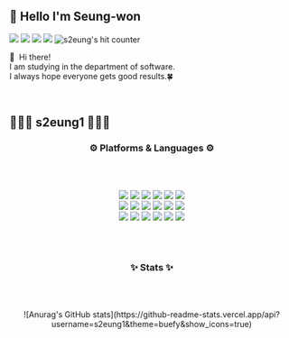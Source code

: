 ## 🤞 Hello I'm Seung-won

<p>
  <a href="https://github.com/s2eung1" target="_blank"><img src="https://img.shields.io/badge/GitHub-181717?style=flat&logo=GitHub&logoColor=white"/></a>
  <a href="https://www.instagram.com/s2eung_1" target="_blank"><img src="https://img.shields.io/badge/Instagram-E4405F?style=flat&logo=Instagram&logoColor=white"/></a>
  <a href="https://www.acmicpc.net/user/s2eung1" target="_blank"><img src="https://img.shields.io/badge/BaekJoon-2FA4FF?style=flat&logo=Bilibili&logoColor=white"/></a>
  <a href="mailto:jswking1209@gmail.com" target="_blank"><img src="https://img.shields.io/badge/jswking1209@gmail.com-EA4335?style=flat&logo=Gmail&logoColor=white"/></a>
  <img src="https://hits.seeyoufarm.com/api/count/incr/badge.svg?url=https%3A%2F%2Fgithub.com%2Fdoputer&count_bg=%2379C83D&title_bg=%23555555&icon=ghostery.svg&icon_color=%23FFFFFF&title=hits&edge_flat=false" alt="s2eung's hit counter"/>
</p>

<p>
  👋&nbsp; Hi there!<br/>
  I am studying in the department of software.<br/>
  I always hope everyone gets good results.🍀<br/>
</p>
</br>




## 👩🏻‍💻 s2eung1 👩🏻‍💻

<div align=center> 
  <h3> ⚙️ Platforms & Languages ⚙️ </h3>
  <br>
  <br>
  <p>
    <img src="https://img.shields.io/badge/Python-3776AB?style=flat&logo=python&logoColor=white"> 
    <img src="https://img.shields.io/badge/C-1B1A17?style=flat&logo=C&logoColor=white"/>
    <img src="https://img.shields.io/badge/C++-00599C?style=flat&logo=c%2B%2B&logoColor=white">
    <img src="https://img.shields.io/badge/HTML-E34F26?style=flat&logo=html5&logoColor=white">
    <img src="https://img.shields.io/badge/CSS-1572B6?style=flat&logo=css3&logoColor=white">
    <img src="https://img.shields.io/badge/JavaScript-F7DF1E?style=flat&logo=javascript&logoColor=white"><br>
    <img src="https://img.shields.io/badge/React-61DAFB?style=flat&logo=React&logoColor=black"/>
    <img src="https://img.shields.io/badge/Android-3DDC84?style=flat&logo=Android&logoColor=white"/>
    <img src="https://img.shields.io/badge/Flutter-02569B?style=flat&logo=Flutter&logoColor=white"/>
    <img src="https://img.shields.io/badge/Angular.js-DD0031?style=flat&logo=angularjs&logoColor=white">
    <img src="https://img.shields.io/badge/MySQL-4479A1?style=flat&logo=mysql&logoColor=white">
    <img src="https://img.shields.io/badge/MongoDB-47A248?style=flat&logo=MongoDB&logoColor=white"><br>
    <img src="https://img.shields.io/badge/Firebase-FFCA28?style=flat&logo=Firebase&logoColor=white">
    <img src="https://img.shields.io/badge/Express-000000?style=flat&logo=Express&logoColor=white">  
    <img src="https://img.shields.io/badge/Node.js-339933?style=flat&logo=Node.js&logoColor=white">
    <img src="https://img.shields.io/badge/Linux-FCC624?style=flat&logo=Linux&logoColor=white">
    <img src="https://img.shields.io/badge/GitHub-181717?style=flat&logo=GitHub&logoColor=white">
    <img src="https://img.shields.io/badge/Git-F05032?style=flat&logo=Git&logoColor=white">
    <br>
  </p>
  </br>
  </div>

<!-- 
#### 🌱 Study
  <a href="https://solved.ac/profile/s2eung1"><img src="http://mazandi.herokuapp.com/api?handle=s2eung1&theme=warm" /></a>
-->

<div align=center> 
<br>  
  <h3>✨ Stats ✨</h3>
  <br>
  <br>
  <p>
    ![Anurag's GitHub stats](https://github-readme-stats.vercel.app/api?username=s2eung1&theme=buefy&show_icons=true)
  </p>  
</div>

<!--
**s2eung1/s2eung1** is a ✨ _special_ ✨ repository because its `README.md` (this file) appears on your GitHub profile.

Here are some ideas to get you started:

- 🔭 I’m currently working on ...
- 🌱 I’m currently learning ...
- 👯 I’m looking to collaborate on ...
- 🤔 I’m looking for help with ...
- 💬 Ask me about ...
- 📫 How to reach me: ...
- 😄 Pronouns: ...
- ⚡ Fun fact: ...
-->
